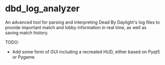 # dbd_log_analyzer
An advanced tool for parsing and interpreting Dead By Daylight's log files to provide important match and lobby information in real time, as well as saving match history.

TODO:
- Add some form of GUI including a recreated HUD, either based on Pyqt5 or Pygame.